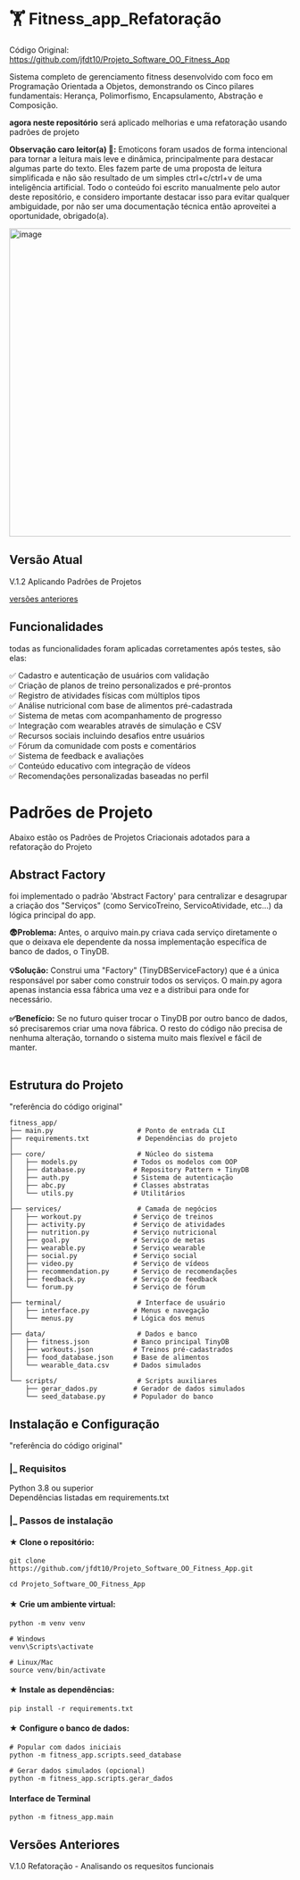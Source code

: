 # 🏋 Fitness_app_Refatoração 

Código Original: https://github.com/jfdt10/Projeto_Software_OO_Fitness_App 

Sistema completo de gerenciamento fitness desenvolvido com foco em Programação Orientada a Objetos, demonstrando os Cinco pilares fundamentais: Herança, Polimorfismo, Encapsulamento, Abstração e Composição.</br>

**agora neste repositório** será aplicado melhorias e uma refatoração usando padrões de projeto

**Observação caro leitor(a) 🙂:** Emoticons foram usados de forma intencional para tornar a leitura mais leve e dinâmica, principalmente para destacar algumas parte do texto. Eles fazem parte de uma proposta de leitura simplificada e não são resultado de um simples ctrl+c/ctrl+v de uma inteligência artificial. Todo o conteúdo foi escrito manualmente pelo autor deste repositório, e considero importante destacar isso para evitar qualquer ambiguidade, por não ser uma documentação técnica então aproveitei a oportunidade, obrigado(a).

<img width="1002" height="552" alt="image" src="https://github.com/user-attachments/assets/11ccd226-5d4f-42ed-97e3-22e996c0088b" />


## Versão Atual 

V.1.2 Aplicando Padrões de Projetos 

[versões anteriores](https://github.com/edgarvtt/Fitness_app_Refatora?tab=readme-ov-file#vers%C3%B5es-anteriores)

## Funcionalidades

todas as funcionalidades foram aplicadas corretamentes após testes, são elas:

✅ Cadastro e autenticação de usuários com validação <br/>
✅ Criação de planos de treino personalizados e pré-prontos <br/>
✅ Registro de atividades físicas com múltiplos tipos <br/>
✅ Análise nutricional com base de alimentos pré-cadastrada <br/>
✅ Sistema de metas com acompanhamento de progresso <br/>
✅ Integração com wearables através de simulação e CSV <br/>
✅ Recursos sociais incluindo desafios entre usuários <br/>
✅ Fórum da comunidade com posts e comentários <br/>
✅ Sistema de feedback e avaliações <br/>
✅ Conteúdo educativo com integração de vídeos <br/>
✅ Recomendações personalizadas baseadas no perfil <br/>

# Padrões de Projeto

Abaixo estão os Padrões de Projetos Criacionais adotados para a refatoração do Projeto

## Abstract Factory 

foi implementado o padrão 'Abstract Factory' para centralizar e desagrupar a criação dos "Serviços" (como ServicoTreino, ServicoAtividade, etc...) da lógica principal do app.<br/>

**😨Problema:** Antes, o arquivo main.py criava cada serviço diretamente o que o deixava ele dependente da nossa implementação específica de banco de dados, o TinyDB.<br/><br/>
**💡Solução:** Construi uma "Factory" (TinyDBServiceFactory) que é a única responsável por saber como construir todos os serviços. O main.py agora apenas instancia essa fábrica uma vez e a distribui para onde for necessário.<br/><br/>
**✅Benefício:** Se no futuro quiser trocar o TinyDB por outro banco de dados, só precisaremos criar uma nova fábrica. O resto do código não precisa de nenhuma alteração, tornando o sistema muito mais flexível e fácil de manter.<br/><br/>

## Estrutura do Projeto 

"referência do código original"

```text
fitness_app/
├── main.py                     # Ponto de entrada CLI
├── requirements.txt            # Dependências do projeto
│
├── core/                       # Núcleo do sistema
│   ├── models.py              # Todos os modelos com OOP
│   ├── database.py            # Repository Pattern + TinyDB
│   ├── auth.py                # Sistema de autenticação
│   ├── abc.py                 # Classes abstratas
│   └── utils.py               # Utilitários
│
├── services/                   # Camada de negócios
│   ├── workout.py             # Serviço de treinos
│   ├── activity.py            # Serviço de atividades
│   ├── nutrition.py           # Serviço nutricional
│   ├── goal.py                # Serviço de metas
│   ├── wearable.py            # Serviço wearable
│   ├── social.py              # Serviço social
│   ├── video.py               # Serviço de vídeos
│   ├── recommendation.py      # Serviço de recomendações
│   ├── feedback.py            # Serviço de feedback
│   └── forum.py               # Serviço de fórum
│
├── terminal/                   # Interface de usuário
│   ├── interface.py           # Menus e navegação
│   └── menus.py               # Lógica dos menus
│
├── data/                       # Dados e banco
│   ├── fitness.json           # Banco principal TinyDB
│   ├── workouts.json          # Treinos pré-cadastrados
│   ├── food_database.json     # Base de alimentos
│   └── wearable_data.csv      # Dados simulados
│
└── scripts/                    # Scripts auxiliares
    ├── gerar_dados.py         # Gerador de dados simulados
    └── seed_database.py       # Populador do banco
```
## Instalação e Configuração

"referência do código original"

### |_ Requisitos
Python 3.8 ou superior<br/>
Dependências listadas em requirements.txt

### |_ Passos de instalação

####  ★ Clone o repositório:

```
git clone https://github.com/jfdt10/Projeto_Software_OO_Fitness_App.git

cd Projeto_Software_OO_Fitness_App
```
####  ★ Crie um ambiente virtual:

```
python -m venv venv

# Windows
venv\Scripts\activate

# Linux/Mac
source venv/bin/activate
```

####  ★ Instale as dependências:
```
pip install -r requirements.txt
```

####  ★ Configure o banco de dados:

```
# Popular com dados iniciais
python -m fitness_app.scripts.seed_database

# Gerar dados simulados (opcional)
python -m fitness_app.scripts.gerar_dados

```
#### Interface de Terminal
```
python -m fitness_app.main
```

## Versões Anteriores
V.1.0 Refatoração - Analisando os requesitos funcionais
